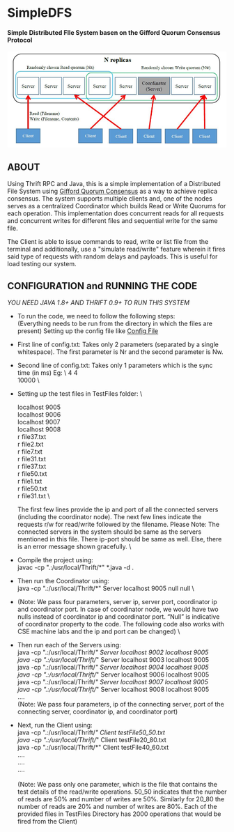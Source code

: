# SimpleDFS
#### Simple Distributed FIle System basen on the Gifford Quorum Consensus Protocol

![dfs image](dfs.JPG)

## ABOUT

Using Thrift RPC and Java, this is a simple implementation of a Distributed File System using [Gifford Quorum Consensus](https://en.wikipedia.org/wiki/Quorum_(distributed_computing))
as a way to achieve replica consensus.
The system supports multiple clients and, one of the nodes serves as a centralized Coordinator which builds Read or Write Quorums for each operation. This implementation does concurrent reads for all requests and concurrent writes for different files and sequential write for the same file.

The Client is able to issue commands to read, write or list file from the terminal and additionally,
use a "simulate read/write" feature wherein it fires said type of requests with random delays and payloads. This is useful for load testing our system.

## CONFIGURATION and RUNNING THE CODE

*YOU NEED JAVA 1.8+ AND THRIFT 0.9+ TO RUN THIS SYSTEM*

* To run the code, we need to follow the following steps: \
(Everything needs to be run from the directory in which the files are present)
Setting up the config file like [Config File](gen-java/config.txt)
* First line of config.txt: Takes only 2 parameters (separated by a single whitespace). The first parameter is Nr and the second parameter is Nw.
* Second line of config.txt: Takes only 1 parameters which is the sync time (in ms)
  Eg: \ 
  4 4 \
  10000 \
* Setting up the test files in TestFiles folder: \

  localhost 9005 \
  localhost 9006 \
  localhost 9007 \
  localhost 9008 \
  r file37.txt \
  r file2.txt \
  r file7.txt \
  r file31.txt \
  r file37.txt \
  r file50.txt \
  r file1.txt \
  r file50.txt \
  r file31.txt \
  
  The first few lines provide the ip and port of all the connected servers (including the coordinator   node). The next few lines indicate the requests r/w for read/write followed by the filename. Please   Note: The connected servers in the system should be same as the servers mentioned in this file.       There ip-port should be same as well. Else, there is an error message shown gracefully. \

* Compile the project using: \
  javac -cp ".:/usr/local/Thrift/*" *.java -d .
* Then run the Coordinator using: \
  java -cp ".:/usr/local/Thrift/*" Server localhost 9005 null null \
* (Note: We pass four parameters, server ip, server port, coordinator ip and coordinator port. In case of coordinator node, we would have two nulls instead of coordinator ip and coordinator port. “Null” is indicative of coordinator property to the code. The following code also works with CSE machine labs and the ip and port can be changed) \
* Then run each of the Servers using: \
java -cp ".:/usr/local/Thrift/*" Server localhost 9002 localhost 9005 \
java -cp ".:/usr/local/Thrift/*" Server localhost 9003 localhost 9005 \
java -cp ".:/usr/local/Thrift/*" Server localhost 9004 localhost 9005 \
java -cp ".:/usr/local/Thrift/*" Server localhost 9006 localhost 9005 \
java -cp ".:/usr/local/Thrift/*" Server localhost 9007 localhost 9005 \
java -cp ".:/usr/local/Thrift/*" Server localhost 9008 localhost 9005 \
….
\
(Note: We pass four parameters, ip of the connecting server, port of the connecting server, coordinator ip, and coordinator port)
* Next, run the Client using: \
java -cp ".:/usr/local/Thrift/*" Client testFile50_50.txt \
java -cp ".:/usr/local/Thrift/*" Client testFile20_80.txt \
java -cp ".:/usr/local/Thrift/*" Client testFile40_60.txt \
….\
….\
….\
\
(Note: We pass only one parameter, which is the file that contains the test details of the read/write operations. 50_50 indicates that the number of reads are 50% and number of writes are 50%. Similarly for 20_80 the number of reads are 20% and number of writes are 80%. Each of the provided files in TestFiles Directory has 2000 operations that would be fired from the Client)
